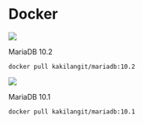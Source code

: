 Docker
======

[![](https://images.microbadger.com/badges/image/kakilangit/mariadb:10.2.svg)](http://microbadger.com/images/kakilangit/mariadb "Get your own image badge on microbadger.com")

MariaDB 10.2

    docker pull kakilangit/mariadb:10.2


[![](https://images.microbadger.com/badges/image/kakilangit/mariadb:10.1.svg)](http://microbadger.com/images/kakilangit/mariadb "Get your own image badge on microbadger.com")

MariaDB 10.1

    docker pull kakilangit/mariadb:10.1
